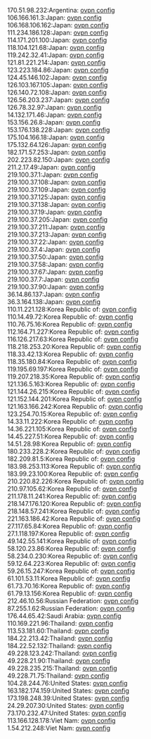 170.51.98.232:Argentina: [ovpn config](vpn/170_51_98_232.ovpn)  
106.166.161.3:Japan: [ovpn config](vpn/106_166_161_3.ovpn)  
106.168.106.162:Japan: [ovpn config](vpn/106_168_106_162.ovpn)  
111.234.186.128:Japan: [ovpn config](vpn/111_234_186_128.ovpn)  
114.171.201.100:Japan: [ovpn config](vpn/114_171_201_100.ovpn)  
118.104.121.68:Japan: [ovpn config](vpn/118_104_121_68.ovpn)  
119.242.32.41:Japan: [ovpn config](vpn/119_242_32_41.ovpn)  
121.81.221.214:Japan: [ovpn config](vpn/121_81_221_214.ovpn)  
123.223.184.86:Japan: [ovpn config](vpn/123_223_184_86.ovpn)  
124.45.146.102:Japan: [ovpn config](vpn/124_45_146_102.ovpn)  
126.103.167.105:Japan: [ovpn config](vpn/126_103_167_105.ovpn)  
126.140.72.108:Japan: [ovpn config](vpn/126_140_72_108.ovpn)  
126.56.203.237:Japan: [ovpn config](vpn/126_56_203_237.ovpn)  
126.78.32.97:Japan: [ovpn config](vpn/126_78_32_97.ovpn)  
14.132.171.46:Japan: [ovpn config](vpn/14_132_171_46.ovpn)  
153.156.26.8:Japan: [ovpn config](vpn/153_156_26_8.ovpn)  
153.176.138.228:Japan: [ovpn config](vpn/153_176_138_228.ovpn)  
175.104.166.18:Japan: [ovpn config](vpn/175_104_166_18.ovpn)  
175.132.64.126:Japan: [ovpn config](vpn/175_132_64_126.ovpn)  
182.171.57.253:Japan: [ovpn config](vpn/182_171_57_253.ovpn)  
202.223.82.150:Japan: [ovpn config](vpn/202_223_82_150.ovpn)  
211.2.17.49:Japan: [ovpn config](vpn/211_2_17_49.ovpn)  
219.100.37.1:Japan: [ovpn config](vpn/219_100_37_1.ovpn)  
219.100.37.108:Japan: [ovpn config](vpn/219_100_37_108.ovpn)  
219.100.37.109:Japan: [ovpn config](vpn/219_100_37_109.ovpn)  
219.100.37.125:Japan: [ovpn config](vpn/219_100_37_125.ovpn)  
219.100.37.138:Japan: [ovpn config](vpn/219_100_37_138.ovpn)  
219.100.37.19:Japan: [ovpn config](vpn/219_100_37_19.ovpn)  
219.100.37.205:Japan: [ovpn config](vpn/219_100_37_205.ovpn)  
219.100.37.211:Japan: [ovpn config](vpn/219_100_37_211.ovpn)  
219.100.37.213:Japan: [ovpn config](vpn/219_100_37_213.ovpn)  
219.100.37.22:Japan: [ovpn config](vpn/219_100_37_22.ovpn)  
219.100.37.4:Japan: [ovpn config](vpn/219_100_37_4.ovpn)  
219.100.37.50:Japan: [ovpn config](vpn/219_100_37_50.ovpn)  
219.100.37.58:Japan: [ovpn config](vpn/219_100_37_58.ovpn)  
219.100.37.67:Japan: [ovpn config](vpn/219_100_37_67.ovpn)  
219.100.37.7:Japan: [ovpn config](vpn/219_100_37_7.ovpn)  
219.100.37.90:Japan: [ovpn config](vpn/219_100_37_90.ovpn)  
36.14.86.137:Japan: [ovpn config](vpn/36_14_86_137.ovpn)  
36.3.164.138:Japan: [ovpn config](vpn/36_3_164_138.ovpn)  
110.11.221.128:Korea Republic of: [ovpn config](vpn/110_11_221_128.ovpn)  
110.14.49.72:Korea Republic of: [ovpn config](vpn/110_14_49_72.ovpn)  
110.76.75.16:Korea Republic of: [ovpn config](vpn/110_76_75_16.ovpn)  
112.164.71.227:Korea Republic of: [ovpn config](vpn/112_164_71_227.ovpn)  
116.126.217.63:Korea Republic of: [ovpn config](vpn/116_126_217_63.ovpn)  
118.218.253.20:Korea Republic of: [ovpn config](vpn/118_218_253_20.ovpn)  
118.33.42.13:Korea Republic of: [ovpn config](vpn/118_33_42_13.ovpn)  
118.35.180.84:Korea Republic of: [ovpn config](vpn/118_35_180_84.ovpn)  
119.195.69.197:Korea Republic of: [ovpn config](vpn/119_195_69_197.ovpn)  
119.207.218.35:Korea Republic of: [ovpn config](vpn/119_207_218_35.ovpn)  
121.136.5.163:Korea Republic of: [ovpn config](vpn/121_136_5_163.ovpn)  
121.144.26.215:Korea Republic of: [ovpn config](vpn/121_144_26_215.ovpn)  
121.152.144.201:Korea Republic of: [ovpn config](vpn/121_152_144_201.ovpn)  
121.163.166.242:Korea Republic of: [ovpn config](vpn/121_163_166_242.ovpn)  
123.254.70.15:Korea Republic of: [ovpn config](vpn/123_254_70_15.ovpn)  
14.33.11.222:Korea Republic of: [ovpn config](vpn/14_33_11_222.ovpn)  
14.36.221.105:Korea Republic of: [ovpn config](vpn/14_36_221_105.ovpn)  
14.45.227.51:Korea Republic of: [ovpn config](vpn/14_45_227_51.ovpn)  
14.51.28.98:Korea Republic of: [ovpn config](vpn/14_51_28_98.ovpn)  
180.233.228.2:Korea Republic of: [ovpn config](vpn/180_233_228_2.ovpn)  
182.209.81.5:Korea Republic of: [ovpn config](vpn/182_209_81_5.ovpn)  
183.98.253.113:Korea Republic of: [ovpn config](vpn/183_98_253_113.ovpn)  
183.99.23.100:Korea Republic of: [ovpn config](vpn/183_99_23_100.ovpn)  
210.220.82.226:Korea Republic of: [ovpn config](vpn/210_220_82_226.ovpn)  
210.97.105.62:Korea Republic of: [ovpn config](vpn/210_97_105_62.ovpn)  
211.178.11.241:Korea Republic of: [ovpn config](vpn/211_178_11_241.ovpn)  
218.147.176.120:Korea Republic of: [ovpn config](vpn/218_147_176_120.ovpn)  
218.148.57.241:Korea Republic of: [ovpn config](vpn/218_148_57_241.ovpn)  
221.163.186.42:Korea Republic of: [ovpn config](vpn/221_163_186_42.ovpn)  
27.117.65.84:Korea Republic of: [ovpn config](vpn/27_117_65_84.ovpn)  
27.1.118.197:Korea Republic of: [ovpn config](vpn/27_1_118_197.ovpn)  
49.142.55.141:Korea Republic of: [ovpn config](vpn/49_142_55_141.ovpn)  
58.120.23.86:Korea Republic of: [ovpn config](vpn/58_120_23_86.ovpn)  
58.234.0.230:Korea Republic of: [ovpn config](vpn/58_234_0_230.ovpn)  
59.12.64.223:Korea Republic of: [ovpn config](vpn/59_12_64_223.ovpn)  
59.26.15.247:Korea Republic of: [ovpn config](vpn/59_26_15_247.ovpn)  
61.101.53.11:Korea Republic of: [ovpn config](vpn/61_101_53_11.ovpn)  
61.73.70.16:Korea Republic of: [ovpn config](vpn/61_73_70_16.ovpn)  
61.79.13.156:Korea Republic of: [ovpn config](vpn/61_79_13_156.ovpn)  
212.46.10.56:Russian Federation: [ovpn config](vpn/212_46_10_56.ovpn)  
87.255.1.62:Russian Federation: [ovpn config](vpn/87_255_1_62.ovpn)  
176.44.65.42:Saudi Arabia: [ovpn config](vpn/176_44_65_42.ovpn)  
110.169.221.96:Thailand: [ovpn config](vpn/110_169_221_96.ovpn)  
113.53.181.60:Thailand: [ovpn config](vpn/113_53_181_60.ovpn)  
184.22.213.42:Thailand: [ovpn config](vpn/184_22_213_42.ovpn)  
184.22.52.132:Thailand: [ovpn config](vpn/184_22_52_132.ovpn)  
49.228.123.242:Thailand: [ovpn config](vpn/49_228_123_242.ovpn)  
49.228.21.90:Thailand: [ovpn config](vpn/49_228_21_90.ovpn)  
49.228.235.215:Thailand: [ovpn config](vpn/49_228_235_215.ovpn)  
49.228.71.75:Thailand: [ovpn config](vpn/49_228_71_75.ovpn)  
104.28.244.76:United States: [ovpn config](vpn/104_28_244_76.ovpn)  
163.182.174.159:United States: [ovpn config](vpn/163_182_174_159.ovpn)  
173.198.248.39:United States: [ovpn config](vpn/173_198_248_39.ovpn)  
24.29.207.30:United States: [ovpn config](vpn/24_29_207_30.ovpn)  
73.170.232.47:United States: [ovpn config](vpn/73_170_232_47.ovpn)  
113.166.128.178:Viet Nam: [ovpn config](vpn/113_166_128_178.ovpn)  
1.54.212.248:Viet Nam: [ovpn config](vpn/1_54_212_248.ovpn)  
